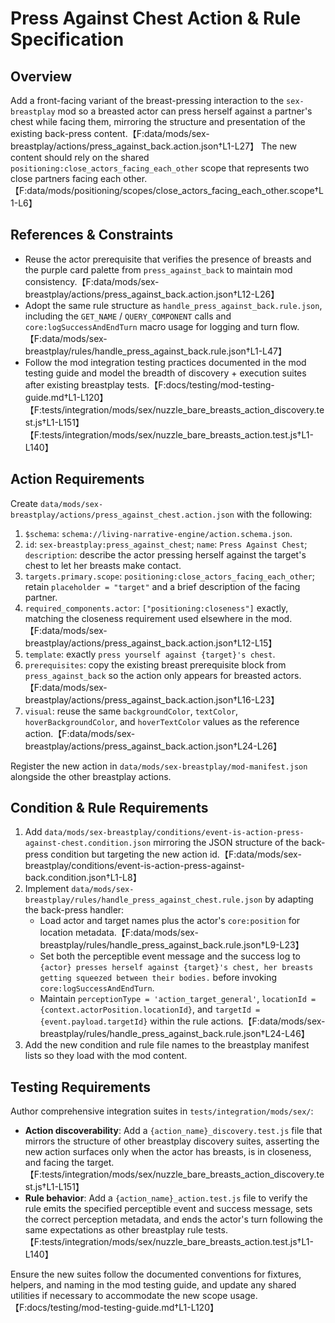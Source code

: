 # Press Against Chest Action & Rule Specification

## Overview

Add a front-facing variant of the breast-pressing interaction to the `sex-breastplay` mod so a breasted actor can press herself against a partner's chest while facing them, mirroring the structure and presentation of the existing back-press content.【F:data/mods/sex-breastplay/actions/press_against_back.action.json†L1-L27】 The new content should rely on the shared `positioning:close_actors_facing_each_other` scope that represents two close partners facing each other.【F:data/mods/positioning/scopes/close_actors_facing_each_other.scope†L1-L6】

## References & Constraints

- Reuse the actor prerequisite that verifies the presence of breasts and the purple card palette from `press_against_back` to maintain mod consistency.【F:data/mods/sex-breastplay/actions/press_against_back.action.json†L12-L26】
- Adopt the same rule structure as `handle_press_against_back.rule.json`, including the `GET_NAME` / `QUERY_COMPONENT` calls and `core:logSuccessAndEndTurn` macro usage for logging and turn flow.【F:data/mods/sex-breastplay/rules/handle_press_against_back.rule.json†L1-L47】
- Follow the mod integration testing practices documented in the mod testing guide and model the breadth of discovery + execution suites after existing breastplay tests.【F:docs/testing/mod-testing-guide.md†L1-L120】【F:tests/integration/mods/sex/nuzzle_bare_breasts_action_discovery.test.js†L1-L151】【F:tests/integration/mods/sex/nuzzle_bare_breasts_action.test.js†L1-L140】

## Action Requirements

Create `data/mods/sex-breastplay/actions/press_against_chest.action.json` with the following:

1. `$schema`: `schema://living-narrative-engine/action.schema.json`.
2. `id`: `sex-breastplay:press_against_chest`; `name`: `Press Against Chest`; `description`: describe the actor pressing herself against the target's chest to let her breasts make contact.
3. `targets.primary.scope`: `positioning:close_actors_facing_each_other`; retain `placeholder = "target"` and a brief description of the facing partner.
4. `required_components.actor`: `["positioning:closeness"]` exactly, matching the closeness requirement used elsewhere in the mod.【F:data/mods/sex-breastplay/actions/press_against_back.action.json†L12-L15】
5. `template`: exactly `press yourself against {target}'s chest`.
6. `prerequisites`: copy the existing breast prerequisite block from `press_against_back` so the action only appears for breasted actors.【F:data/mods/sex-breastplay/actions/press_against_back.action.json†L16-L23】
7. `visual`: reuse the same `backgroundColor`, `textColor`, `hoverBackgroundColor`, and `hoverTextColor` values as the reference action.【F:data/mods/sex-breastplay/actions/press_against_back.action.json†L24-L26】

Register the new action in `data/mods/sex-breastplay/mod-manifest.json` alongside the other breastplay actions.

## Condition & Rule Requirements

1. Add `data/mods/sex-breastplay/conditions/event-is-action-press-against-chest.condition.json` mirroring the JSON structure of the back-press condition but targeting the new action id.【F:data/mods/sex-breastplay/conditions/event-is-action-press-against-back.condition.json†L1-L8】
2. Implement `data/mods/sex-breastplay/rules/handle_press_against_chest.rule.json` by adapting the back-press handler:
   - Load actor and target names plus the actor's `core:position` for location metadata.【F:data/mods/sex-breastplay/rules/handle_press_against_back.rule.json†L9-L23】
   - Set both the perceptible event message and the success log to `{actor} presses herself against {target}'s chest, her breasts getting squeezed between their bodies.` before invoking `core:logSuccessAndEndTurn`.
   - Maintain `perceptionType = 'action_target_general'`, `locationId = {context.actorPosition.locationId}`, and `targetId = {event.payload.targetId}` within the rule actions.【F:data/mods/sex-breastplay/rules/handle_press_against_back.rule.json†L24-L46】
3. Add the new condition and rule file names to the breastplay manifest lists so they load with the mod content.

## Testing Requirements

Author comprehensive integration suites in `tests/integration/mods/sex/`:

- **Action discoverability**: Add a `{action_name}_discovery.test.js` file that mirrors the structure of other breastplay discovery suites, asserting the new action surfaces only when the actor has breasts, is in closeness, and facing the target.【F:tests/integration/mods/sex/nuzzle_bare_breasts_action_discovery.test.js†L1-L151】
- **Rule behavior**: Add a `{action_name}_action.test.js` file to verify the rule emits the specified perceptible event and success message, sets the correct perception metadata, and ends the actor's turn following the same expectations as other breastplay rule tests.【F:tests/integration/mods/sex/nuzzle_bare_breasts_action.test.js†L1-L140】

Ensure the new suites follow the documented conventions for fixtures, helpers, and naming in the mod testing guide, and update any shared utilities if necessary to accommodate the new scope usage.【F:docs/testing/mod-testing-guide.md†L1-L120】
